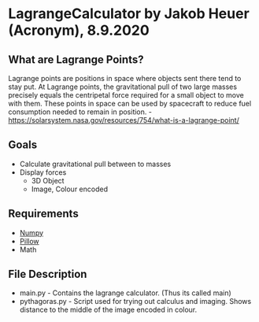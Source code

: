 # LagrangeCalculator by Jakob Heuer (Acronym), 8.9.2020
## What are Lagrange Points?
Lagrange points are positions in space where objects sent there tend to stay put. At Lagrange points, the gravitational pull of two large masses precisely equals the centripetal force required for a small object to move with them. These points in space can be used by spacecraft to reduce fuel consumption needed to remain in position. -https://solarsystem.nasa.gov/resources/754/what-is-a-lagrange-point/

## Goals
* Calculate gravitational pull between to masses
* Display forces
  * 3D Object
  * Image, Colour encoded
## Requirements
* [Numpy ](https://numpy.org/)
*  [Pillow](https://pillow.readthedocs.io/en/stable/)
*  Math


## File Description
* main.py - Contains the lagrange calculator. (Thus its called main)
* pythagoras.py - Script used for trying out calculus and imaging. Shows distance to the middle of the image encoded in colour.

